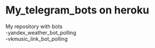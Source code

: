 # My_telegram_bots on heroku  

My repository with bots  
-yandex_weather_bot_polling  
-vkmusic_link_bot_polling  
